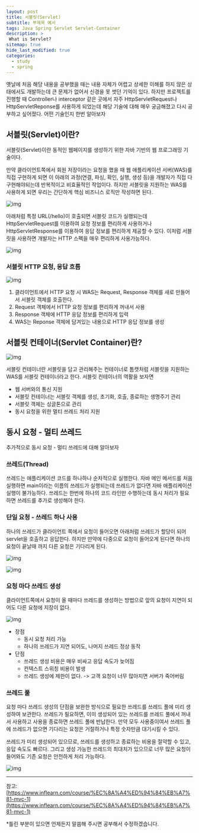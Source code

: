 ```yaml
---
layout: post
title: 서블릿(Servlet)
subtitle: 부제목 예시
tags: Java Spring Servlet Servlet-Container
description: >
 What is Servlet?
sitemap: true
hide_last_modified: true
categories:
  - study
  - spring
---
```


옛날에 처음 해당 내용을 공부했을 때는 내용 자체가 어렵고 상세한 이해를 하지 않은 상태에서도 개발하는데 큰 문제가 없어서 신경을 못 썻던 기억이 있다. 하지만 프로젝트를 진행할 때 Controller나 interceptor 같은 곳에서 자주 HttpServletRequest나 HttpServletReponse를 사용하게 되었는데 해당 기술에 대해 매우 궁금해졌고 다시 공부하고 싶어졌다. 어떤 기술인지 한번 알아보자

## 서블릿(Servlet)이란?
서블릿(Servlet)이란 동적인 웹페이지를 생성하기 위한 자바 기반의 웹 프로그래밍 기술이다.

만약 클라이언트쪽에서 회원 저장이라는 요청을 했을 때 웹 애플리케이션 서버(WAS)를 직접 구현하게 되면 이 아래의 과정(연결, 파싱, 확인, 실행, 생성 등)을 개발자가 직접 다 구현해야되는데 반복적이고 비효율적인 작업이다. 하지만 서블릿을 지원하는 WAS를 사용하게 되면 우리는 간단하게 핵심 비즈니스 로직만 작성하면 된다.

![img](/assets/img/blog/study/spring/ser_1.PNG)

아래처럼 특정 URL(/hello)이 호출되면 서블릿 코드가 실행되는데 HttpServletRequest를 이용하여 요청 정보를 편리하게 사용하거나 HttpServletResponse를 이용하여 응답 정보를 편리하게 제공할 수 있다. 이처럼 서블릿을 사용하면 개발자는 HTTP 스펙을 매우 편리하게 사용가능하다.

![img](/assets/img/blog/study/spring/ser_2.PNG)

### 서블릿 HTTP 요청, 응답 흐름

![img](/assets/img/blog/study/spring/ser_3.PNG)

1. 클라이언트에서 HTTP 요청 시 WAS는 Request, Response 객체를 새로 만들어서 서블릿 객체를 호출한다.
2. Request 객체에서 HTTP 요청 정보를 편리하게 꺼내서 사용
3. Response 객체에 HTTP 응답 정보를 편리하게 입력
4. WAS는 Reponse 객체에 담겨있는 내용으로 HTTP 응답 정보를 생성

## 서블릿 컨테이너(Servlet Container)란?

![img](/assets/img/blog/study/spring/ser_4.PNG)

서블릿 컨테이너란 서블릿을 담고 관리해주는 컨테이너로 톰캣처럼 서블릿을 지원하는 WAS를 서블릿 컨테이너라고 한다. 서블릿 컨테이너의 역활을 보자면
- 웹 서버와의 통신 지원
- 서블릿 컨테이너는 서블릿 객체를 생성, 초기화, 호출, 종료하는 생명주기 관리
- 서블릿 객체는 싱글톤으로 관리
- 동시 요청을 위한 멀티 쓰레드 처리 지원

## 동시 요청 - 멀티 쓰레드
추가적으로 동시 요청 - 멀티 쓰레드에 대해 알아보자

### 쓰레드(Thread)
쓰레드는 애플리케이션 코드를 하나하나 순차적으로 실행한다. 자바 메인 메서드를 처음 실행하면 main이라는 이름의 쓰레드가 실행되는데 쓰레드가 없다면 자바 애플리케이션 실행이 불가능하다. 쓰레드는 한번에 하나의 코드 라인만 수행하는데 동시 처리가 필요하면 쓰레드를 추가로 생성해야 한다.

### 단일 요청 - 쓰레드 하나 사용
하나의 쓰레드가 클라이언트 쪽에서 요청이 들어오면 아래처럼 쓰레드가 할당이 되어 servlet을 호출하고 응답한다. 하지만 만약에 다중으로 요청이 들어오게 된다면 하나의 요청이 끝날때 까지 다른 요청은 기다리게 된다.

![img](/assets/img/blog/study/spring/ser_5.PNG)

![img](/assets/img/blog/study/spring/ser_6.PNG)

### 요청 마다 쓰레드 생성  

클라이언트쪽에서 요청이 올 때마다 쓰레드를 생성하는 방법으로 앞의 요청이 지연이 되어도 다른 요청에 지장이 없다.

![img](/assets/img/blog/study/spring/ser_7.PNG)

- 장점
  - 동시 요청 처리 가능
  - 하나의 쓰레드가 지연 되어도, 나머지 쓰레드 정상 동작
- 단점
  - 쓰레드 생성 비용은 매우 비싸고 응답 속도가 늦어짐
  - 컨텍스트 스위칭 비용이 발생
  - 쓰레드 생성에 제한이 없다. -> 고객 요청이 너무 많아지면 서버가 죽어버림

### 쓰레드 풀

요청 마다 쓰레드 생성의 단점을 보완한 방식으로 필요한 쓰레드를 쓰레드 풀에 미리 생성하여 보관한다. 쓰레드가 필요하면, 이미 생성되어 있는 쓰레드를 쓰레드 풀에서 꺼내서 사용하고 사용을 종료하면 쓰레드 풀에 반납한다. 만약 모두 사용중이여서 쓰레드 풀에 쓰레드가 없으면 기다리는 요청은 거절하거나 특정 숫자만큼 대기시킬 수 있다.

쓰레드가 미리 생성되어 있으므로, 쓰레드를 생성하고 종료하는 비용을 절약할 수 있고, 응답 속도도 빠르다. 그리고 생성 가능한 쓰레드의 최대치가 있으므로 너무 많은 요청이 들어와도 기존 요청은 안전하게 처리 가능하다.

![img](/assets/img/blog/study/spring/ser_8.PNG)

--- 
참고:
[https://www.inflearn.com/course/%EC%8A%A4%ED%94%84%EB%A7%81-mvc-1](https://www.inflearn.com/course/%EC%8A%A4%ED%94%84%EB%A7%81-mvc-1)

*틀린 부분이 있으면 언제든지 말씀해 주시면 공부해서 수정하겠습니다.